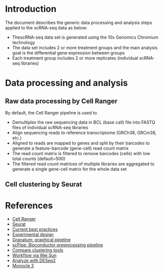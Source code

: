 
# Introduction

The document describes the generic data processing and analysis steps applied to the scRNA-seq data as below:

  - ThescRNA-seq data set is generated using the 10x Genomics Chromium technology
  - The data set includes 2 or more treatment groups and the main analysis goal is the differential gene expression between groups
  - Each treatment group includes 2 or more replicates (individual scRNA-seq libraries) 

# Data processing and analysis

## Raw data processing by Cell Ranger

By default, the Cell Ranger pipeline is used to

  - Demultiplex the raw sequencing data in BCL (base call) file into FASTQ files of individual scRNA-seq libraries
  - Align sequencing reads to reference transcriptome (GRCh38, GRCm38, etc.)
  - Aligned to reads are mapped to genes and split by their barcodes to generate a feature-barcode (gene-cell) read count matrix
  - The read count matrix is filtered to remove barcodes (cells) with low total counts (default=500)
  - The filtered read count matrices of multiple libraries are aggregated to generate a single gene-cell matrix for the whole data set

## Cell clustering by Seurat


# References

  - [Cell Ranger](https://support.10xgenomics.com/single-cell-gene-expression/software/overview/welcome)
  - [Seurat](https://satijalab.org/seurat/)
  - [Current best practices](https://www.embopress.org/doi/full/10.15252/msb.20188746)
  - [Experimental design](https://academic.oup.com/bfg/article/17/4/233/4604806)
  - [Granatum: graphical pipeline](https://genomemedicine.biomedcentral.com/articles/10.1186/s13073-017-0492-3)
  - [scPipe: Bioconductor preprocessing pipeline](https://journals.plos.org/ploscompbiol/article?id=10.1371/journal.pcbi.1006361)
  - [Compare clustering tools](https://www.ncbi.nlm.nih.gov/pmc/articles/PMC6124389.2)
  - [Workflow via Wei Sun](http://research.fhcrc.org/content/dam/stripe/sun/software/scRNAseq/scRNAseq.html)
  - [Analyze with DESeq2](http://bioconductor.org/packages/devel/bioc/vignettes/DESeq2/inst/doc/DESeq2.html)
  - [Monocle 3](https://cole-trapnell-lab.github.io/monocle3/)

